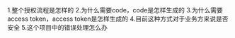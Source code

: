 1.整个授权流程是怎样的
2.为什么需要code，code是怎样生成的
3.为什么需要access token，access token是怎样生成的
4.目前这种方式对于业务方来说是否安全
5.这个项目中的错误处理怎么办